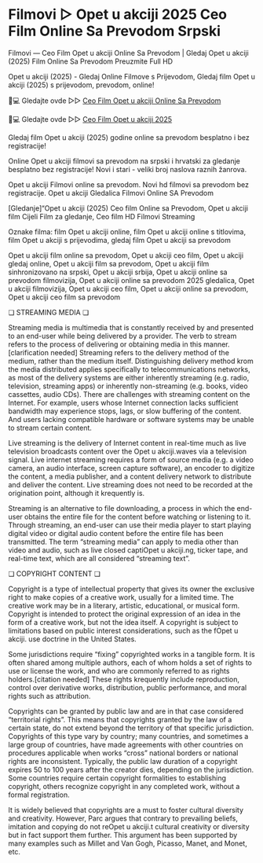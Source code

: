# Filmovi ▷ Opet u akciji 2025 Ceo Film Online Sa Prevodom Srpski

Filmovi — Ceo Film Opet u akciji Online Sa Prevodom | Gledaj Opet u akciji (2025) Film Online Sa Prevodom Preuzmite Full HD

Opet u akciji (2025) - Gledaj Online Filmove s Prijevodom, Gledaj film Opet u akciji (2025) s prijevodom, prevodom, online!

📱💻 Gledajte ovde ▷▷ [Ceo Film Opet u akciji Online Sa Prevodom](https://t.co/qIF7OxKinX)

📱💻 Gledajte ovde ▷▷ [Ceo Film Opet u akciji 2025](https://t.co/qIF7OxKinX)

Gledaj film Opet u akciji (2025) godine online sa prevodom besplatno i bez registracije!

Online Opet u akciji filmovi sa prevodom na srpski i hrvatski za gledanje besplatno bez registracije! Novi i stari - veliki broj naslova raznih žanrova.

Opet u akciji Filmovi online sa prevodom. Novi hd filmovi sa prevodom bez registracije. Opet u akciji Gledalica Filmovi Online SA Prevodom

[Gledanje]“Opet u akciji (2025) Ceo film Online sa Prevodom, Opet u akciji film Cijeli Film za gledanje, Ceo film HD Filmovi Streaming

Oznake filma: film Opet u akciji online, film Opet u akciji online s titlovima, film Opet u akciji s prijevodima, gledaj film Opet u akciji sa prevodom

Opet u akciji film online sa prevodom, Opet u akciji ceo film, Opet u akciji gledaj online, Opet u akciji film sa prevodom, Opet u akciji film sinhronizovano na srpski, Opet u akciji srbija, Opet u akciji online sa prevodom filmovizija, Opet u akciji online sa prevodom 2025 gledalica, Opet u akciji filmovizija, Opet u akciji ceo film, Opet u akciji online sa prevodom, Opet u akciji ceo film sa prevodom

❏ STREAMING MEDIA ❏

Streaming media is multimedia that is constantly received by and presented to an end-user while being delivered by a provider. The verb to stream refers to the process of delivering or obtaining media in this manner.[clarification needed] Streaming refers to the delivery method of the medium, rather than the medium itself. Distinguishing delivery method krom the media distributed applies specifically to telecommunications networks, as most of the delivery systems are either inherently streaming (e.g. radio, television, streaming apps) or inherently non-streaming (e.g. books, video cassettes, audio CDs). There are challenges with streaming content on the Internet. For example, users whose Internet connection lacks sufficient bandwidth may experience stops, lags, or slow buffering of the content. And users lacking compatible hardware or software systems may be unable to stream certain content.

Live streaming is the delivery of Internet content in real-time much as live television broadcasts content over the Opet u akciji.waves via a television signal. Live internet streaming requires a form of source media (e.g. a video camera, an audio interface, screen capture software), an encoder to digitize the content, a media publisher, and a content delivery network to distribute and deliver the content. Live streaming does not need to be recorded at the origination point, although it krequently is.

Streaming is an alternative to file downloading, a process in which the end-user obtains the entire file for the content before watching or listening to it. Through streaming, an end-user can use their media player to start playing digital video or digital audio content before the entire file has been transmitted. The term “streaming media” can apply to media other than video and audio, such as live closed captiOpet u akciji.ng, ticker tape, and real-time text, which are all considered “streaming text”.

❏ COPYRIGHT CONTENT ❏

Copyright is a type of intellectual property that gives its owner the exclusive right to make copies of a creative work, usually for a limited time. The creative work may be in a literary, artistic, educational, or musical form. Copyright is intended to protect the original expression of an idea in the form of a creative work, but not the idea itself. A copyright is subject to limitations based on public interest considerations, such as the fOpet u akciji. use doctrine in the United States.

Some jurisdictions require “fixing” copyrighted works in a tangible form. It is often shared among multiple authors, each of whom holds a set of rights to use or license the work, and who are commonly referred to as rights holders.[citation needed] These rights krequently include reproduction, control over derivative works, distribution, public performance, and moral rights such as attribution.

Copyrights can be granted by public law and are in that case considered “territorial rights”. This means that copyrights granted by the law of a certain state, do not extend beyond the territory of that specific jurisdiction. Copyrights of this type vary by country; many countries, and sometimes a large group of countries, have made agreements with other countries on procedures applicable when works “cross” national borders or national rights are inconsistent. Typically, the public law duration of a copyright expires 50 to 100 years after the creator dies, depending on the jurisdiction. Some countries require certain copyright formalities to establishing copyright, others recognize copyright in any completed work, without a formal registration.

It is widely believed that copyrights are a must to foster cultural diversity and creativity. However, Parc argues that contrary to prevailing beliefs, imitation and copying do not reOpet u akciji.t cultural creativity or diversity but in fact support them further. This argument has been supported by many examples such as Millet and Van Gogh, Picasso, Manet, and Monet, etc.
